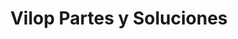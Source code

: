 ---
title: "Vilop Partes y Soluciones"
url: /santo-domingo-este/vilop-partes-y-soluciones/
shop: Autoteile
---